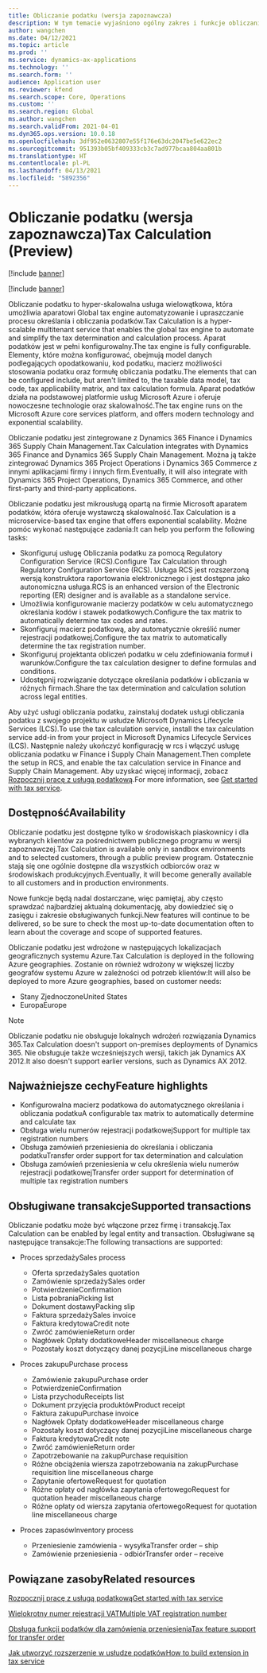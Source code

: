 ```yaml
---
title: Obliczanie podatku (wersja zapoznawcza)
description: W tym temacie wyjaśniono ogólny zakres i funkcje obliczania podatku.
author: wangchen
ms.date: 04/12/2021
ms.topic: article
ms.prod: ''
ms.service: dynamics-ax-applications
ms.technology: ''
ms.search.form: ''
audience: Application user
ms.reviewer: kfend
ms.search.scope: Core, Operations
ms.custom: ''
ms.search.region: Global
ms.author: wangchen
ms.search.validFrom: 2021-04-01
ms.dyn365.ops.version: 10.0.18
ms.openlocfilehash: 3df952e0632807e55f176e63dc2047be5e622ec2
ms.sourcegitcommit: 951393b05bf409333cb3c7ad977bcaa804aa801b
ms.translationtype: HT
ms.contentlocale: pl-PL
ms.lasthandoff: 04/13/2021
ms.locfileid: "5892356"
---
```

# <a name="tax-calculation-preview"></a><span data-ttu-id="aaa83-103">Obliczanie podatku (wersja zapoznawcza)</span><span class="sxs-lookup"><span data-stu-id="aaa83-103">Tax Calculation (Preview)</span></span>

[!include [banner](../includes/banner.md)]

[!include [banner](../includes/preview-banner.md)]

<span data-ttu-id="aaa83-104">Obliczanie podatku to hyper-skalowalna usługa wielowątkowa, która umożliwia aparatowi Global tax engine automatyzowanie i upraszczanie procesu określania i obliczania podatków.</span><span class="sxs-lookup"><span data-stu-id="aaa83-104">Tax Calculation is a hyper-scalable multitenant service that enables the global tax engine to automate and simplify the tax determination and calculation process.</span></span> <span data-ttu-id="aaa83-105">Aparat podatków jest w pełni konfigurowalny.</span><span class="sxs-lookup"><span data-stu-id="aaa83-105">The tax engine is fully configurable.</span></span> <span data-ttu-id="aaa83-106">Elementy, które można konfigurować, obejmują model danych podlegających opodatkowaniu, kod podatku, macierz możliwości stosowania podatku oraz formułę obliczania podatku.</span><span class="sxs-lookup"><span data-stu-id="aaa83-106">The elements that can be configured include, but aren't limited to, the taxable data model, tax code, tax applicability matrix, and tax calculation formula.</span></span> <span data-ttu-id="aaa83-107">Aparat podatków działa na podstawowej platformie usług Microsoft Azure i oferuje nowoczesne technologie oraz skalowalność.</span><span class="sxs-lookup"><span data-stu-id="aaa83-107">The tax engine runs on the Microsoft Azure core services platform, and offers modern technology and exponential scalability.</span></span>

<span data-ttu-id="aaa83-108">Obliczanie podatku jest zintegrowane z Dynamics 365 Finance i Dynamics 365 Supply Chain Management.</span><span class="sxs-lookup"><span data-stu-id="aaa83-108">Tax Calculation integrates with Dynamics 365 Finance and Dynamics 365 Supply Chain Management.</span></span> <span data-ttu-id="aaa83-109">Można ją także zintegrować Dynamics 365 Project Operations i Dynamics 365 Commerce z innymi aplikacjami firmy i innych firm.</span><span class="sxs-lookup"><span data-stu-id="aaa83-109">Eventually, it will also integrate with Dynamics 365 Project Operations, Dynamics 365 Commerce, and other first-party and third-party applications.</span></span>

<span data-ttu-id="aaa83-110">Obliczanie podatku jest mikrousługą opartą na firmie Microsoft aparatem podatków, która oferuje wystawczą skalowalność.</span><span class="sxs-lookup"><span data-stu-id="aaa83-110">Tax Calculation is a microservice-based tax engine that offers exponential scalability.</span></span> <span data-ttu-id="aaa83-111">Możne pomóc wykonać następujące zadania:</span><span class="sxs-lookup"><span data-stu-id="aaa83-111">It can help you perform the following tasks:</span></span>

- <span data-ttu-id="aaa83-112">Skonfiguruj usługę Obliczania podatku za pomocą Regulatory Configuration Service (RCS).</span><span class="sxs-lookup"><span data-stu-id="aaa83-112">Configure Tax Calculation through Regulatory Configuration Service (RCS).</span></span> <span data-ttu-id="aaa83-113">Usługa RCS jest rozszerzoną wersją konstruktora raportowania elektronicznego i jest dostępna jako autonomiczna usługa.</span><span class="sxs-lookup"><span data-stu-id="aaa83-113">RCS is an enhanced version of the Electronic reporting (ER) designer and is available as a standalone service.</span></span>
- <span data-ttu-id="aaa83-114">Umożliwia konfigurowanie macierzy podatków w celu automatycznego określania kodów i stawek podatkowych.</span><span class="sxs-lookup"><span data-stu-id="aaa83-114">Configure the tax matrix to automatically determine tax codes and rates.</span></span>
- <span data-ttu-id="aaa83-115">Skonfiguruj macierz podatkową, aby automatycznie określić numer rejestracji podatkowej.</span><span class="sxs-lookup"><span data-stu-id="aaa83-115">Configure the tax matrix to automatically determine the tax registration number.</span></span>
- <span data-ttu-id="aaa83-116">Skonfiguruj projektanta obliczeń podatku w celu zdefiniowania formuł i warunków.</span><span class="sxs-lookup"><span data-stu-id="aaa83-116">Configure the tax calculation designer to define formulas and conditions.</span></span>
- <span data-ttu-id="aaa83-117">Udostępnij rozwiązanie dotyczące określania podatków i obliczania w różnych firmach.</span><span class="sxs-lookup"><span data-stu-id="aaa83-117">Share the tax determination and calculation solution across legal entities.</span></span>

<span data-ttu-id="aaa83-118">Aby użyć usługi obliczania podatku, zainstaluj dodatek usługi obliczania podatku z swojego projektu w usłudze Microsoft Dynamics Lifecycle Services (LCS).</span><span class="sxs-lookup"><span data-stu-id="aaa83-118">To use the tax calculation service, install the tax calculation service add-in from your project in Microsoft Dynamics Lifecycle Services (LCS).</span></span> <span data-ttu-id="aaa83-119">Następnie należy ukończyć konfigurację w rcs i włączyć usługę obliczania podatku w Finance i Supply Chain Management.</span><span class="sxs-lookup"><span data-stu-id="aaa83-119">Then complete the setup in RCS, and enable the tax calculation service in Finance and Supply Chain Management.</span></span> <span data-ttu-id="aaa83-120">Aby uzyskać więcej informacji, zobacz [Rozpocznij pracę z usługą podatkową](./global-get-started-with-tax-calculation-service.md).</span><span class="sxs-lookup"><span data-stu-id="aaa83-120">For more information, see [Get started with tax service](./global-get-started-with-tax-calculation-service.md).</span></span>

## <a name="availability"></a><span data-ttu-id="aaa83-121">Dostępność</span><span class="sxs-lookup"><span data-stu-id="aaa83-121">Availability</span></span>

<span data-ttu-id="aaa83-122">Obliczanie podatku jest dostępne tylko w środowiskach piaskownicy i dla wybranych klientów za pośrednictwem publicznego programu w wersji zapoznawczej.</span><span class="sxs-lookup"><span data-stu-id="aaa83-122">Tax Calculation is available only in sandbox environments and to selected customers, through a public preview program.</span></span> <span data-ttu-id="aaa83-123">Ostatecznie stają się one ogólnie dostępne dla wszystkich odbiorców oraz w środowiskach produkcyjnych.</span><span class="sxs-lookup"><span data-stu-id="aaa83-123">Eventually, it will become generally available to all customers and in production environments.</span></span>

<span data-ttu-id="aaa83-124">Nowe funkcje będą nadal dostarczane, więc pamiętaj, aby często sprawdzać najbardziej aktualną dokumentację, aby dowiedzieć się o zasięgu i zakresie obsługiwanych funkcji.</span><span class="sxs-lookup"><span data-stu-id="aaa83-124">New features will continue to be delivered, so be sure to check the most up-to-date documentation often to learn about the coverage and scope of supported features.</span></span>

<span data-ttu-id="aaa83-125">Obliczanie podatku jest wdrożone w następujących lokalizacjach geograficznych systemu Azure.</span><span class="sxs-lookup"><span data-stu-id="aaa83-125">Tax Calculation is deployed in the following Azure geographies.</span></span> <span data-ttu-id="aaa83-126">Zostanie on również wdrożony w większej liczby geografów systemu Azure w zależności od potrzeb klientów:</span><span class="sxs-lookup"><span data-stu-id="aaa83-126">It will also be deployed to more Azure geographies, based on customer needs:</span></span>

- <span data-ttu-id="aaa83-127">Stany Zjednoczone</span><span class="sxs-lookup"><span data-stu-id="aaa83-127">United States</span></span>
- <span data-ttu-id="aaa83-128">Europa</span><span class="sxs-lookup"><span data-stu-id="aaa83-128">Europe</span></span>

> [!NOTE]
> <span data-ttu-id="aaa83-129">Obliczanie podatku nie obsługuje lokalnych wdrożeń rozwiązania Dynamics 365.</span><span class="sxs-lookup"><span data-stu-id="aaa83-129">Tax Calculation doesn't support on-premises deployments of Dynamics 365.</span></span> <span data-ttu-id="aaa83-130">Nie obsługuje także wcześniejszych wersji, takich jak Dynamics AX 2012.</span><span class="sxs-lookup"><span data-stu-id="aaa83-130">It also doesn't support earlier versions, such as Dynamics AX 2012.</span></span>

## <a name="feature-highlights"></a><span data-ttu-id="aaa83-131">Najważniejsze cechy</span><span class="sxs-lookup"><span data-stu-id="aaa83-131">Feature highlights</span></span>

- <span data-ttu-id="aaa83-132">Konfigurowalna macierz podatkowa do automatycznego określania i obliczania podatku</span><span class="sxs-lookup"><span data-stu-id="aaa83-132">A configurable tax matrix to automatically determine and calculate tax</span></span>
- <span data-ttu-id="aaa83-133">Obsługa wielu numerów rejestracji podatkowej</span><span class="sxs-lookup"><span data-stu-id="aaa83-133">Support for multiple tax registration numbers</span></span>
- <span data-ttu-id="aaa83-134">Obsługa zamówień przeniesienia do określania i obliczania podatku</span><span class="sxs-lookup"><span data-stu-id="aaa83-134">Transfer order support for tax determination and calculation</span></span>
- <span data-ttu-id="aaa83-135">Obsługa zamówień przeniesienia w celu określenia wielu numerów rejestracji podatkowej</span><span class="sxs-lookup"><span data-stu-id="aaa83-135">Transfer order support for determination of multiple tax registration numbers</span></span>

## <a name="supported-transactions"></a><span data-ttu-id="aaa83-136">Obsługiwane transakcje</span><span class="sxs-lookup"><span data-stu-id="aaa83-136">Supported transactions</span></span>

<span data-ttu-id="aaa83-137">Obliczanie podatku może być włączone przez firmę i transakcję.</span><span class="sxs-lookup"><span data-stu-id="aaa83-137">Tax Calculation can be enabled by legal entity and transaction.</span></span> <span data-ttu-id="aaa83-138">Obsługiwane są następujące transakcje:</span><span class="sxs-lookup"><span data-stu-id="aaa83-138">The following transactions are supported:</span></span>

- <span data-ttu-id="aaa83-139">Proces sprzedaży</span><span class="sxs-lookup"><span data-stu-id="aaa83-139">Sales process</span></span>

    - <span data-ttu-id="aaa83-140">Oferta sprzedaży</span><span class="sxs-lookup"><span data-stu-id="aaa83-140">Sales quotation</span></span>
    - <span data-ttu-id="aaa83-141">Zamówienie sprzedaży</span><span class="sxs-lookup"><span data-stu-id="aaa83-141">Sales order</span></span>
    - <span data-ttu-id="aaa83-142">Potwierdzenie</span><span class="sxs-lookup"><span data-stu-id="aaa83-142">Confirmation</span></span>
    - <span data-ttu-id="aaa83-143">Lista pobrania</span><span class="sxs-lookup"><span data-stu-id="aaa83-143">Picking list</span></span>
    - <span data-ttu-id="aaa83-144">Dokument dostawy</span><span class="sxs-lookup"><span data-stu-id="aaa83-144">Packing slip</span></span>
    - <span data-ttu-id="aaa83-145">Faktura sprzedaży</span><span class="sxs-lookup"><span data-stu-id="aaa83-145">Sales invoice</span></span>
    - <span data-ttu-id="aaa83-146">Faktura kredytowa</span><span class="sxs-lookup"><span data-stu-id="aaa83-146">Credit note</span></span>
    - <span data-ttu-id="aaa83-147">Zwróć zamówienie</span><span class="sxs-lookup"><span data-stu-id="aaa83-147">Return order</span></span>
    - <span data-ttu-id="aaa83-148">Nagłówek Opłaty dodatkowe</span><span class="sxs-lookup"><span data-stu-id="aaa83-148">Header miscellaneous charge</span></span>
    - <span data-ttu-id="aaa83-149">Pozostały koszt dotyczący danej pozycji</span><span class="sxs-lookup"><span data-stu-id="aaa83-149">Line miscellaneous charge</span></span>

- <span data-ttu-id="aaa83-150">Proces zakupu</span><span class="sxs-lookup"><span data-stu-id="aaa83-150">Purchase process</span></span>

    - <span data-ttu-id="aaa83-151">Zamówienie zakupu</span><span class="sxs-lookup"><span data-stu-id="aaa83-151">Purchase order</span></span>
    - <span data-ttu-id="aaa83-152">Potwierdzenie</span><span class="sxs-lookup"><span data-stu-id="aaa83-152">Confirmation</span></span>
    - <span data-ttu-id="aaa83-153">Lista przychodu</span><span class="sxs-lookup"><span data-stu-id="aaa83-153">Receipts list</span></span>
    - <span data-ttu-id="aaa83-154">Dokument przyjęcia produktów</span><span class="sxs-lookup"><span data-stu-id="aaa83-154">Product receipt</span></span>
    - <span data-ttu-id="aaa83-155">Faktura zakupu</span><span class="sxs-lookup"><span data-stu-id="aaa83-155">Purchase invoice</span></span>
    - <span data-ttu-id="aaa83-156">Nagłówek Opłaty dodatkowe</span><span class="sxs-lookup"><span data-stu-id="aaa83-156">Header miscellaneous charge</span></span>
    - <span data-ttu-id="aaa83-157">Pozostały koszt dotyczący danej pozycji</span><span class="sxs-lookup"><span data-stu-id="aaa83-157">Line miscellaneous charge</span></span>
    - <span data-ttu-id="aaa83-158">Faktura kredytowa</span><span class="sxs-lookup"><span data-stu-id="aaa83-158">Credit note</span></span>
    - <span data-ttu-id="aaa83-159">Zwróć zamówienie</span><span class="sxs-lookup"><span data-stu-id="aaa83-159">Return order</span></span>
    - <span data-ttu-id="aaa83-160">Zapotrzebowanie na zakup</span><span class="sxs-lookup"><span data-stu-id="aaa83-160">Purchase requisition</span></span>
    - <span data-ttu-id="aaa83-161">Różne obciążenia wiersza zapotrzebowania na zakup</span><span class="sxs-lookup"><span data-stu-id="aaa83-161">Purchase requisition line miscellaneous charge</span></span>
    - <span data-ttu-id="aaa83-162">Zapytanie ofertowe</span><span class="sxs-lookup"><span data-stu-id="aaa83-162">Request for quotation</span></span>
    - <span data-ttu-id="aaa83-163">Różne opłaty od nagłówka zapytania ofertowego</span><span class="sxs-lookup"><span data-stu-id="aaa83-163">Request for quotation header miscellaneous charge</span></span>
    - <span data-ttu-id="aaa83-164">Różne opłaty od wiersza zapytania ofertowego</span><span class="sxs-lookup"><span data-stu-id="aaa83-164">Request for quotation line miscellaneous charge</span></span>

- <span data-ttu-id="aaa83-165">Proces zapasów</span><span class="sxs-lookup"><span data-stu-id="aaa83-165">Inventory process</span></span>

    - <span data-ttu-id="aaa83-166">Przeniesienie zamówienia - wysyłka</span><span class="sxs-lookup"><span data-stu-id="aaa83-166">Transfer order – ship</span></span>
    - <span data-ttu-id="aaa83-167">Zamówienie przeniesienia - odbiór</span><span class="sxs-lookup"><span data-stu-id="aaa83-167">Transfer order – receive</span></span>

## <a name="related-resources"></a><span data-ttu-id="aaa83-168">Powiązane zasoby</span><span class="sxs-lookup"><span data-stu-id="aaa83-168">Related resources</span></span>

[<span data-ttu-id="aaa83-169">Rozpocznij pracę z usługą podatkową</span><span class="sxs-lookup"><span data-stu-id="aaa83-169">Get started with tax service</span></span>](./global-get-started-with-tax-calculation-service.md)

[<span data-ttu-id="aaa83-170">Wielokrotny numer rejestracji VAT</span><span class="sxs-lookup"><span data-stu-id="aaa83-170">Multiple VAT registration number</span></span>](./emea-multiple-vat-registration-numbers.md)

[<span data-ttu-id="aaa83-171">Obsługa funkcji podatków dla zamówienia przeniesienia</span><span class="sxs-lookup"><span data-stu-id="aaa83-171">Tax feature support for transfer order</span></span>](./tasks/tax-feature-support-for-transfer-order.md)

[<span data-ttu-id="aaa83-172">Jak utworzyć rozszerzenie w usłudze podatków</span><span class="sxs-lookup"><span data-stu-id="aaa83-172">How to build extension in tax service</span></span>](./tax-service-add-data-fields-tax-integration-by-extension.md)